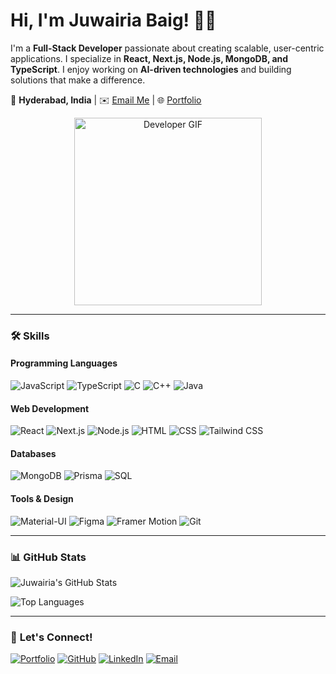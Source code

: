# Hi, I'm Juwairia Baig! 👩‍💻

I'm a **Full-Stack Developer** passionate about creating scalable, user-centric applications. I specialize in **React, Next.js, Node.js, MongoDB, and TypeScript**. I enjoy working on **AI-driven technologies** and building solutions that make a difference.

📍 **Hyderabad, India** | ✉️ [Email Me](mailto:juwairiabaig2003@gmail.com) | 🌐 [Portfolio](https://juwairia-baig-portfolio-site.vercel.app/)
<div align="center">
<img src="https://media1.giphy.com/media/v1.Y2lkPTc5MGI3NjExYzVvNjAwNGZ5dDlmbHV2eHc1dDA4cm1lMGR2cHp1ZmNwM2diaXBociZlcD12MV9pbnRlcm5hbF9naWZfYnlfaWQmY3Q9cw/NgurY1o4z080Jfoyzw/giphy.gif" alt="Developer GIF" width="300" align="center">
</div>

---

### 🛠 **Skills**

#### **Programming Languages**
![JavaScript](https://img.shields.io/badge/JavaScript-F7DF1E?style=flat-square&logo=javascript&logoColor=black)
![TypeScript](https://img.shields.io/badge/TypeScript-007ACC?style=flat-square&logo=typescript&logoColor=white)
![C](https://img.shields.io/badge/C-A8B9CC?style=flat-square&logo=c&logoColor=white)
![C++](https://img.shields.io/badge/C++-00599C?style=flat-square&logo=cplusplus&logoColor=white)
![Java](https://img.shields.io/badge/Java-007396?style=flat-square&logo=java&logoColor=white)

#### **Web Development**
![React](https://img.shields.io/badge/React-61DAFB?style=flat-square&logo=react&logoColor=black)
![Next.js](https://img.shields.io/badge/Next.js-000000?style=flat-square&logo=nextdotjs&logoColor=white)
![Node.js](https://img.shields.io/badge/Node.js-339933?style=flat-square&logo=nodedotjs&logoColor=white)
![HTML](https://img.shields.io/badge/HTML-E34F26?style=flat-square&logo=html5&logoColor=white)
![CSS](https://img.shields.io/badge/CSS-1572B6?style=flat-square&logo=css3&logoColor=white)
![Tailwind CSS](https://img.shields.io/badge/Tailwind_CSS-38B2AC?style=flat-square&logo=tailwind-css&logoColor=white)

#### **Databases**
![MongoDB](https://img.shields.io/badge/MongoDB-47A248?style=flat-square&logo=mongodb&logoColor=white)
![Prisma](https://img.shields.io/badge/Prisma-2D3748?style=flat-square&logo=prisma&logoColor=white)
![SQL](https://img.shields.io/badge/SQL-003B57?style=flat-square&logo=sqlite&logoColor=white)

#### **Tools & Design**
![Material-UI](https://img.shields.io/badge/Material_UI-0081CB?style=flat-square&logo=mui&logoColor=white)
![Figma](https://img.shields.io/badge/Figma-F24E1E?style=flat-square&logo=figma&logoColor=white)
![Framer Motion](https://img.shields.io/badge/Framer_Motion-black?style=flat-square&logo=framer&logoColor=blue)
![Git](https://img.shields.io/badge/Git-F05032?style=flat-square&logo=git&logoColor=white)

---


### 📊 **GitHub Stats**

![Juwairia's GitHub Stats](https://github-readme-stats.vercel.app/api?username=juwairia1234&show_icons=true&theme=radical)

![Top Languages](https://github-readme-stats.vercel.app/api/top-langs/?username=juwairia1234&layout=compact&theme=radical)

---

### 🌟 **Let's Connect!**

[![Portfolio](https://img.shields.io/badge/Portfolio-visit%20site-blue?style=flat-square&logo=vercel)](https://juwairia-baig-portfolio-site.vercel.app/)
[![GitHub](https://img.shields.io/badge/GitHub-juwairia1234-181717?style=flat-square&logo=github)](https://github.com/juwairia1234)
[![LinkedIn](https://img.shields.io/badge/LinkedIn-connect-blue?style=flat-square&logo=linkedin)](https://www.linkedin.com/in/juwairia-baig/)
[![Email](https://img.shields.io/badge/Email-contact%20me-red?style=flat-square&logo=gmail)](mailto:juwairiabaig2003@gmail.com)
